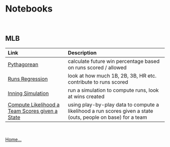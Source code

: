 # Notebooks

<br/>

## MLB

| Link                                                                                | Description                                                                                                  |
| :---------------------------------------------------------------------------------- | :----------------------------------------------------------------------------------------------------------- |
| [Pythagorean](./mlb/pythagorean.ipynb)                                              | calculate future win percentage based on runs scored / allowed                                               |
| [Runs Regression](./mlb/runs_regression.ipynb)                                      | look at how much 1B, 2B, 3B, HR etc. contribute to runs scored                                               |
| [Inning Simulation](./mlb/rc_sim.ipynb)                                             | run a simulation to compute runs, look at wins created                                                       |
| [Compute Likelihood a Team Scores given a State](./mlb/pbp_state_likelihoods.ipynb) | using play-by-play data to compute a likelihood a run scores given a state (outs, people on base) for a team |

<br />

[Home...](../README.md)

